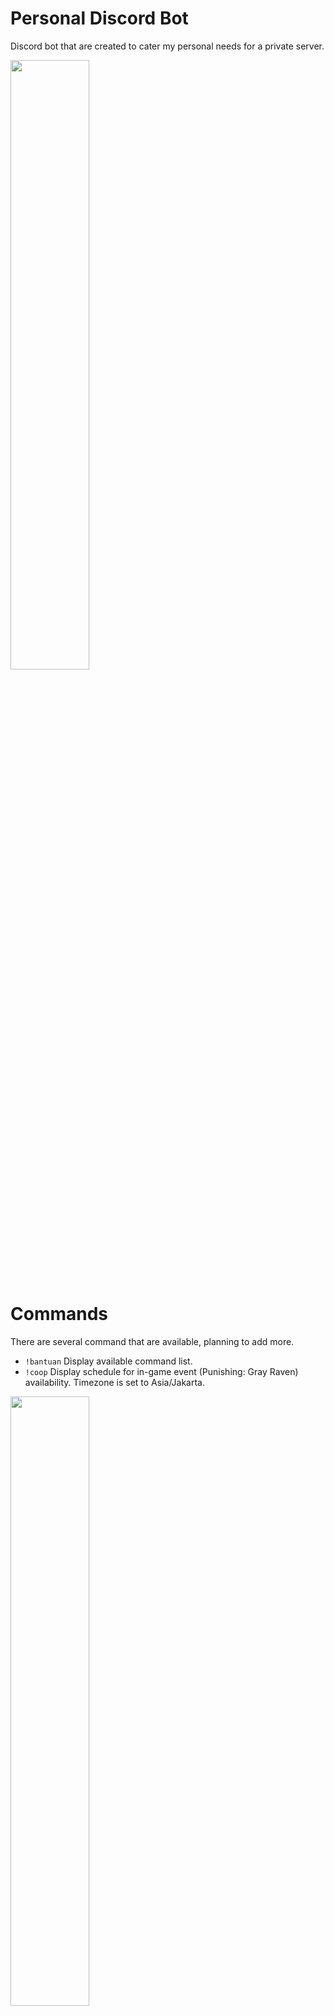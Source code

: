 # Personal Discord Bot
Discord bot that are created to cater my personal needs for a private server.

<img src="https://media.discordapp.net/attachments/999981315443134505/1000957026110799942/unknown.png" width="50%" height="50%">


# Commands
There are several command that are available, planning to add more.
* `!bantuan` Display available command list.
* `!coop` Display schedule for in-game event (Punishing: Gray Raven) availability. Timezone is set to Asia/Jakarta.

<img src="https://cdn.discordapp.com/attachments/999981315443134505/1000956907508465694/unknown.png" width="50%" height="50%">

* `!foto` Display discord profile picture of a mentioned user.

<img src="https://cdn.discordapp.com/attachments/999981315443134505/1000957126090436618/unknown.png" width="50%" height="50%">

* `!acak` Interactively create a post with reaction to select random participant.

<img src="https://cdn.discordapp.com/attachments/999981315443134505/1000957401354215544/unknown.png" width="50%" height="50%">

* `!alif` & `!cahyo` Generate text on a friend image with text to speech bubble.

<img src="https://cdn.discordapp.com/attachments/999981315443134505/1001063197001924668/unknown.png" width="50%" height="50%">

* `!anime` Search for anime entry in AniList.

<img src="https://cdn.discordapp.com/attachments/999981315443134505/1000957257632202832/unknown.png" width="50%" height="50%">

* `!pengguna` Search for user entry and information in AniList.

<img src="https://cdn.discordapp.com/attachments/999981315443134505/1000957506966794310/unknown.png" width="50%" height="50%">